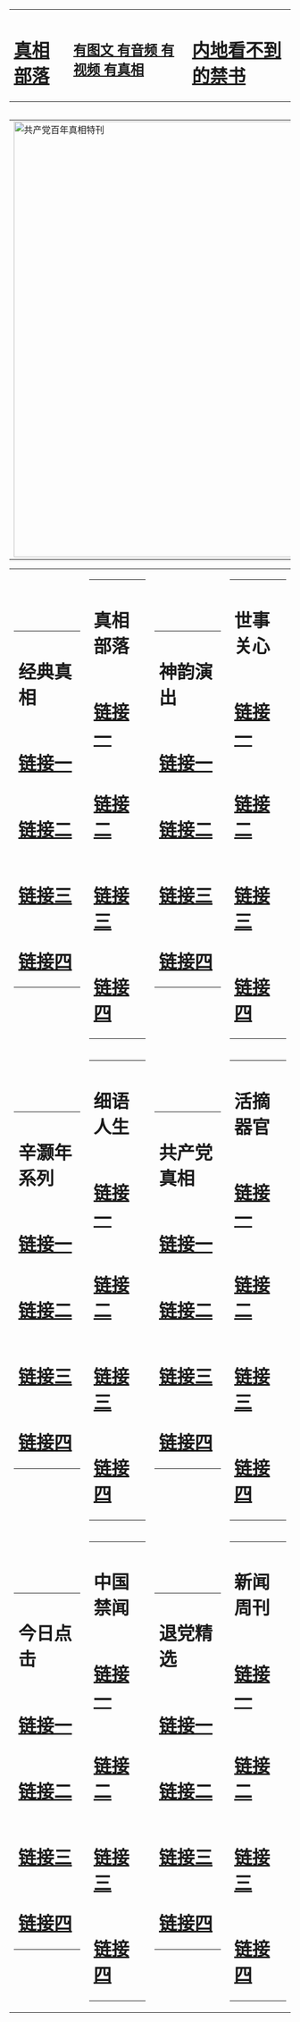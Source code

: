 <table><tr><td><H1><a href="http://t.cn/RXEOyCA">真相部落</a></H1></td><td><H2><a href="http://t.cn/RXHraR1">有图文 有音频 有视频 有真相</a></H2><td><H1><a href="http://t.cn/RXEOfHv"> 内地看不到的禁书</a></H1></td></table><table><table><tr><td><a href="http://t.cn/RXEOIgO"><img src="http://8836.s72.aedifice.net/zx/bngcd/gcdbnzx.jpg" width="780"  border="0" alt="共产党百年真相特刊"></a></td></tr></table><table><tr><td><table><tr><td ><h1>经典真相</h1></td></tr><tr><td><h1>  <a href="http://t.cn/RXHBg7Y" target=_blank>链接一</a>  </h1></td></tr><tr><td><h1>  <a href="http://t.cn/RXEOy0H" target=_blank>链接二</a>  </h1></td></tr><tr><td><h1>  <a href="http://po.st/oKZ9CS" target=_blank>链接三</a>  </h1></td></tr><tr><td><h1>  <a href="http://t.cn/RXHraXo" target=_blank>链接四</a>  </h1></td></tr></table></td><td><table><tr><td ><h1>真相部落</h1></td></tr><tr><td><h1>  <a href="http://t.cn/RXEOqWF" target=_blank>链接一</a>  </h1></td></tr><tr><td><h1>  <a href="http://t.cn/RXEOqH8" target=_blank>链接二</a>  </h1></td></tr><tr><td><h1>  <a href="http://po.st/7444TJ" target=_blank>链接三</a>  </h1></td></tr><tr><td><h1>  <a href="http://t.cn/RXHrJU3" target=_blank>链接四</a>  </h1></td></tr></table></td><td><table><tr><td ><h1>神韵演出</h1></td></tr><tr><td><h1>  <a href="http://t.cn/RXHrS2H" target=_blank>链接一</a>  </h1></td></tr><tr><td><h1>  <a href="http://t.cn/RXEOtwu" target=_blank>链接二</a>  </h1></td></tr><tr><td><h1>  <a href="http://po.st/2EUOj6" target=_blank>链接三</a>  </h1></td></tr><tr><td><h1>  <a href="http://t.cn/RXEOtM2" target=_blank>链接四</a>  </h1></td></tr></table></td><td><table><tr><td ><h1>世事关心</h1></td></tr><tr><td><h1>  <a href="http://t.cn/RXHrNdI" target=_blank>链接一</a>  </h1></td></tr><tr><td><h1>  <a href="http://t.cn/RXEOtWc" target=_blank>链接二</a>  </h1></td></tr><tr><td><h1>  <a href="http://po.st/OLHQu2" target=_blank>链接三</a>  </h1></td></tr><tr><td><h1>  <a href="http://t.cn/RXHrbVp" target=_blank>链接四</a>  </h1></td></tr></table></td></tr><tr><td><table><tr><td ><h1>辛灏年系列</h1></td></tr><tr><td><h1>  <a href="http://t.cn/RXtdUNR" target=_blank>链接一</a>  </h1></td></tr><tr><td><h1>  <a href="http://t.cn/RXHrovW" target=_blank>链接二</a>  </h1></td></tr><tr><td><h1>  <a href="http://po.st/QEksNt" target=_blank>链接三</a>  </h1></td></tr><tr><td><h1>  <a href="http://po.st/UcJXBp" target=_blank>链接四</a>  </h1></td></tr></table></td><td><table><tr><td ><h1>细语人生</h1></td></tr><tr><td><h1>  <a href="http://t.cn/RXHroU6" target=_blank>链接一</a>  </h1></td></tr><tr><td><h1>  <a href="http://t.cn/RXHrpjz" target=_blank>链接二</a>  </h1></td></tr><tr><td><h1>  <a href="http://po.st/Ygy7sF" target=_blank>链接三</a>  </h1></td></tr><tr><td><h1>  <a href="http://po.st/ziI7IM" target=_blank>链接四</a>  </h1></td></tr></table></td><td><table><tr><td ><h1>共产党真相</h1></td></tr><tr><td><h1>  <a href="http://t.cn/RXEOIgO" target=_blank>链接一</a>  </h1></td></tr><tr><td><h1>  <a href="http://t.cn/RXtd4pi" target=_blank>链接二</a>  </h1></td></tr><tr><td><h1>  <a href="http://po.st/7hefAB" target=_blank>链接三</a>  </h1></td></tr><tr><td><h1>  <a href="http://po.st/3cddeZ" target=_blank>链接四</a>  </h1></td></tr></table></td><td><table><tr><td ><h1>活摘器官</h1></td></tr><tr><td><h1>  <a href="http://t.cn/RXHr0CM" target=_blank>链接一</a>  </h1></td></tr><tr><td><h1>  <a href="http://t.cn/RXEOZeC" target=_blank>链接二</a>  </h1></td></tr><tr><td><h1>  <a href="http://po.st/JWY0oO" target=_blank>链接三</a>  </h1></td></tr><tr><td><h1>  <a href="http://po.st/3xsxzf" target=_blank>链接四</a>  </h1></td></tr></table></td></tr><tr><td><table><tr><td ><h1>今日点击</h1></td></tr><tr><td><h1>  <a href="http://t.cn/RXEOMsy" target=_blank>链接一</a>  </h1></td></tr><tr><td><h1>  <a href="http://t.cn/RXHr0Dh" target=_blank>链接二</a>  </h1></td></tr><tr><td><h1>  <a href="http://po.st/FzQNnb" target=_blank>链接三</a>  </h1></td></tr><tr><td><h1>  <a href="http://t.cn/RXtdq3K" target=_blank>链接四</a>  </h1></td></tr></table></td><td><table><tr><td ><h1>中国禁闻</h1></td></tr><tr><td><h1>  <a href="http://t.cn/RXEOxaR" target=_blank>链接一</a>  </h1></td></tr><tr><td><h1>  <a href="http://t.cn/RXEO6N0" target=_blank>链接二</a>  </h1></td></tr><tr><td><h1>  <a href="http://po.st/pPnMOs" target=_blank>链接三</a>  </h1></td></tr><tr><td><h1>  <a href="http://po.st/qr13cI" target=_blank>链接四</a>  </h1></td></tr></table></td><td><table><tr><td ><h1>退党精选</h1></td></tr><tr><td><h1>  <a href="http://t.cn/RXHrOSJ" target=_blank>链接一</a>  </h1></td></tr><tr><td><h1>  <a href="http://t.cn/RXEOX5Y" target=_blank>链接二</a>  </h1></td></tr><tr><td><h1>  <a href="http://po.st/73cutQ" target=_blank>链接三</a>  </h1></td></tr><tr><td><h1>  <a href="http://po.st/1xljv2" target=_blank>链接四</a>  </h1></td></tr></table></td><td><table><tr><td ><h1>新闻周刊</h1></td></tr><tr><td><h1>  <a href="http://t.cn/RXEOXHQ" target=_blank>链接一</a>  </h1></td></tr><tr><td><h1>  <a href="http://t.cn/RXHrX0w" target=_blank>链接二</a>  </h1></td></tr><tr><td><h1>  <a href="http://t.cn/RXEOaSA" target=_blank>链接三</a>  </h1></td></tr><tr><td><h1>  <a href="http://po.st/OWS7ib" target=_blank>链接四</a>  </h1></td></tr></table></td></tr></table>
